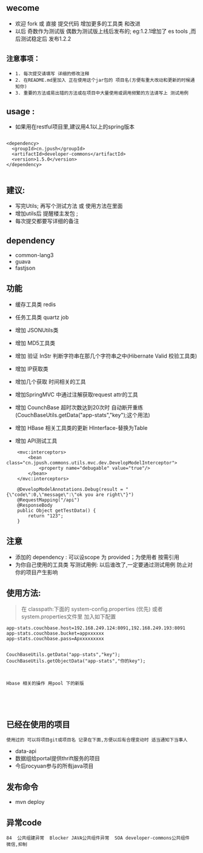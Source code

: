 
## wecome
* 欢迎 fork 或 直接 提交代码 增加更多的工具类 和改进
* 以后 奇数作为测试版 偶数为测试版上线后发布的; eg:1.2.1增加了 es tools ,而后测试稳定后 发布1.2.2

## `注意事项：`
* `1. 每次提交请填写 详细的修改注释`
* `2. 在README.md里加入 正在使用这个jar包的 项目名(方便有重大改动和更新的时候通知你)`
* `3. 重要的方法或易出错的方法或在项目中大量使用或调用频繁的方法请写上 测试用例`

## usage :

* 如果用在restful项目里,建议用4.1以上的spring版本

```

<dependency>
  <groupId>cn.jpush</groupId>
  <artifactId>developer-commons</artifactId>
  <version>1.5.0</version>
</dependency>


```

## 建议:
* 写完Utils; 再写个测试方法 或 使用方法在里面
* 增加utils后 提醒楼主发包 ;
* 每次提交都要写详细的备注





## dependency
* common-lang3
* guava
* fastjson


## 功能

* 缓存工具类 redis
* 任务工具类 quartz job
* 增加 JSONUtils类
* 增加 MD5工具类
* 增加 验证 InStr  判断字符串在那几个字符串之中(Hibernate Valid 校验工具类)
* 增加 IP获取类
* 增加几个获取 时间相关的工具
* 增加SpringMVC 中通过注解获取request attr的工具
* 增加 CounchBase 超时次数达到20次时 自动断开重练(CouchBaseUtils.getData("app-stats","key");这个用法)
* 增加 HBase 相关工具类的更新 HInterface-替换为Table

* 增加 API测试工具

```
    <mvc:interceptors>
        <bean class="cn.jpush.commons.utils.mvc.dev.DevelopModelInterceptor">
            <property name="debugable" value="true"/>
        </bean>
    </mvc:interceptors>

    @DevelopModelAnnotations.Debug(result = "{\"code\":0,\"message\":\"ok you are right\"}")
    @RequestMapping("/api")
    @ResponseBody
    public Object getTestData() {
        return "123";
    }

```



## 注意
* 添加的 dependency : 可以设scope 为 <scope>provided</scope>；为使用者 按需引用
* 为你自己使用的工具类 写测试用例: 以后谁改了,一定要通过测试用例 防止对你的项目产生影响



## 使用方法:

> 在 classpath:下面的 system-config.properties (优先) 或者system.properties文件里 加入如下配置
```
app-stats.couchbase.host=192.168.249.124:8091,192.168.249.193:8091
app-stats.couchbase.bucket=appxxxxxx
app-stats.couchbase.pass=Apxxxxxxxxx


CouchBaseUtils.getData("app-stats","key");
CouchBaseUtils.getObjectData("app-stats","你的key");



Hbase 相关的操作 用pool 下的新版
```


```




```



## 已经在使用的项目
`使用过的 可以将项目git或项目名 记录在下面,方便以后有合理变动时 适当通知下当事人`

* data-api
* 数据组给portal提供thrift服务的项目
* 今后rocyuan参与的所有java项目


## 发布命令
* mvn deploy


## 异常code
```
84	公共组建异常	Blocker	JAVA公共组件异常	SOA	developer-commons公共组件	微信,抑制
```
